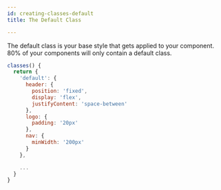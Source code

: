 ```yaml
---
id: creating-classes-default
title: The Default Class

---
```

The default class is your base style that gets applied to your component. 80% of your components will only contain a default class.
```javascript
classes() {
  return {
    'default': {
      header: {
        position: 'fixed',
        display: 'flex',
        justifyContent: 'space-between'
      },
      logo: {
        padding: '20px'
      },
      nav: {
        minWidth: '200px'
      }
    },

    ...
  }
}
```
